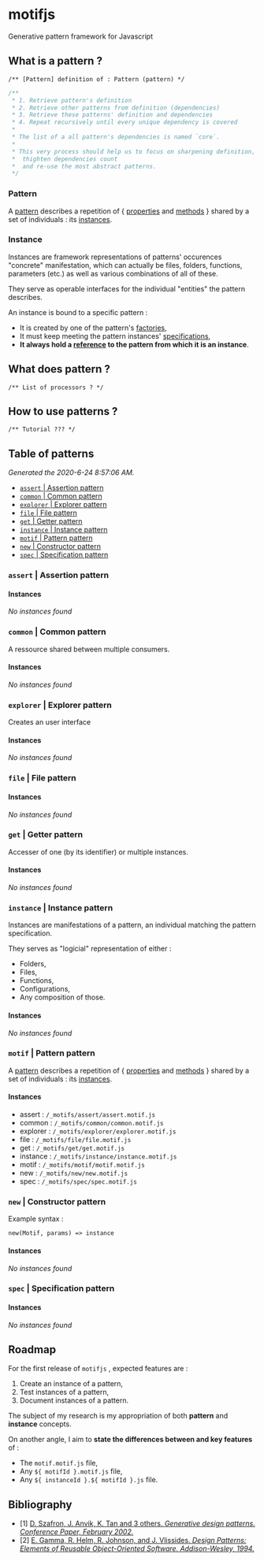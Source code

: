 # motifjs
Generative pattern framework for Javascript

## What is a pattern ?

`/** [Pattern] definition of : Pattern (pattern) */`

```js
/**
 * 1. Retrieve pattern's definition
 * 2. Retrieve other patterns from definition (dependencies)
 * 3. Retrieve these patterns' definition and dependencies
 * 4. Repeat recursively until every unique dependency is covered
 * 
 * The list of a all pattern's dependencies is named `core`.
 * 
 * This very process should help us to focus on sharpening definition,
 *  thighten dependencies count
 *  and re-use the most abstract patterns.
 */
```

### Pattern

A [pattern](../../wiki/pattern) describes a repetition of { [properties](../../wiki/properties) and [methods](wiki/methods) } shared by a set of individuals : its [instances](../../wiki/instance).

### Instance

Instances are framework representations of patterns' occurences "concrete" manifestation, which can actually be files, folders, functions, parameters (etc.) as well as various combinations of all of these.

They serve as operable interfaces for the individual "entities" the pattern describes.

An instance is bound to a specific pattern :
* It is created by one of the pattern's [factories](../../wiki/factory),
* It must keep meeting the pattern instances' [specifications](../../wiki/specification),
* **It always hold a [reference](../../wiki/reference) to the pattern from which it is an instance**.
## What does pattern ?

`/** List of processors ? */`

## How to use patterns ?

`/** Tutorial ??? */`

## Table of patterns

*Generated the 2020-6-24 8:57:06 AM.*

* [`assert` | Assertion pattern](#assert--assertion-pattern)
* [`common` | Common pattern](#common--common-pattern)
* [`explorer` | Explorer pattern](#explorer--explorer-pattern)
* [`file` | File pattern](#file--file-pattern)
* [`get` | Getter pattern](#get--getter-pattern)
* [`instance` | Instance pattern](#instance--instance-pattern)
* [`motif` | Pattern pattern](#motif--pattern-pattern)
* [`new` | Constructor pattern](#new--constructor-pattern)
* [`spec` | Specification pattern](#spec--specification-pattern)


### `assert` | Assertion pattern



#### Instances

*No instances found*




### `common` | Common pattern

A ressource shared between multiple consumers.

#### Instances

*No instances found*




### `explorer` | Explorer pattern

Creates an user interface

#### Instances

*No instances found*




### `file` | File pattern



#### Instances

*No instances found*




### `get` | Getter pattern

Accesser of one (by its identifier) or multiple instances.

#### Instances

*No instances found*




### `instance` | Instance pattern


Instances are manifestations of a pattern,
an individual matching the pattern specification.

They serves as "logicial" representation of either :
* Folders,
* Files,
* Functions,
* Configurations,
* Any composition of those.


#### Instances

*No instances found*




### `motif` | Pattern pattern

A [pattern](../../wiki/pattern) describes a
repetition of { [properties](../../wiki/properties)
and [methods](wiki/methods) } shared by a set of
individuals : its [instances](../../wiki/instance).

#### Instances

* assert : `/_motifs/assert/assert.motif.js`
* common : `/_motifs/common/common.motif.js`
* explorer : `/_motifs/explorer/explorer.motif.js`
* file : `/_motifs/file/file.motif.js`
* get : `/_motifs/get/get.motif.js`
* instance : `/_motifs/instance/instance.motif.js`
* motif : `/_motifs/motif/motif.motif.js`
* new : `/_motifs/new/new.motif.js`
* spec : `/_motifs/spec/spec.motif.js`




### `new` | Constructor pattern


Example syntax :

`new(Motif, params) => instance`


#### Instances

*No instances found*




### `spec` | Specification pattern



#### Instances

*No instances found*


## Roadmap

For the first release of `motifjs` , expected features are :

1. Create an instance of a pattern,
2. Test instances of a pattern,
3. Document instances of a pattern.

The subject of my research is my appropriation of both **pattern** and **instance** concepts.

On another angle, I aim to **state the differences between and key features** of :

* The `motif.motif.js` file,
* Any `${ motifId }.motif.js` file,
* Any `${ instanceId }.${ motifId }.js` file.

## Bibliography

* [1] [D. Szafron, J. Anvik, K. Tan and 3 others. *Generative design patterns. Conference Paper, February 2002.*](https://www.researchgate.net/publication/3981737_Generative_design_patterns)
* [2] [E. Gamma, R. Helm, R. Johnson, and J. Vlissides. *Design Patterns: Elements of Reusable Object-Oriented Software. Addison-Wesley, 1994.*](https://en.wikipedia.org/wiki/Design_Patterns)
